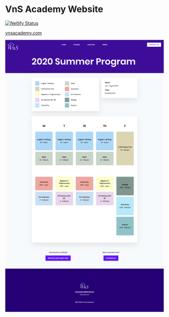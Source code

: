 # VnS Academy Website

[![Netlify Status](https://api.netlify.com/api/v1/badges/61e43fff-ce04-4059-ac86-99d14e3b4055/deploy-status)](https://app.netlify.com/sites/vns-academy/deploys)

[vnsacademy.com](https://www.vnsacademy.com)

![vns-capture](static/vns-capture.png)
